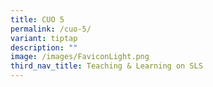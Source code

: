 ```yaml
---
title: CUO 5
permalink: /cuo-5/
variant: tiptap
description: ""
image: /images/FaviconLight.png
third_nav_title: Teaching & Learning on SLS
---
```

